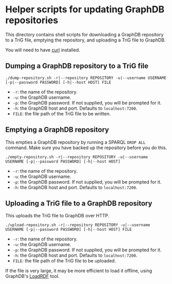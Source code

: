 # Helper scripts for updating GraphDB repositories

This directory contains shell scripts for downloading a GraphDB repository
to a TriG file, emptying the repository, and uploading a TriG file
to GraphDB.

You will need to have [curl](https://curl.haxx.se) installed.

## Dumping a GraphDB repository to a TriG file

```
./dump-repository.sh -r|--repository REPOSITORY -u|--username USERNAME [-p|--password PASSWORD] [-h|--host HOST] FILE
```

- `-r`: the name of the repository.
- `-u`: the GraphDB username.
- `-p`: the GraphDB password. If not supplied, you will be prompted for it.
- `-h`: the GraphDB host and port. Defaults to `localhost:7200`.
- `FILE`: the file path of the TriG file to be written.

## Emptying a GraphDB repository

This empties a GraphDB repository by running a SPARQL `DROP ALL` command. Make sure you
have backed up the repository before you do this.

```
./empty-repository.sh -r|--repository REPOSITORY -u|--username USERNAME [-p|--password PASSWORD] [-h|--host HOST]
```

- `-r`: the name of the repository.
- `-u`: the GraphDB username.
- `-p`: the GraphDB password. If not supplied, you will be prompted for it.
- `-h`: the GraphDB host and port. Defaults to `localhost:7200`.

## Uploading a TriG file to a GraphDB repository

This uploads the TriG file to GraphDB over HTTP.

```
./upload-repository.sh -r|--repository REPOSITORY -u|--username USERNAME [-p|--password PASSWORD] [-h|--host HOST] FILE
```

- `-r`: the name of the repository.
- `-u`: the GraphDB username.
- `-p`: the GraphDB password. If not supplied, you will be prompted for it.
- `-h`: the GraphDB host and port. Defaults to `localhost:7200`.
- `FILE`: the file path of the TriG file to be uploaded.

If the file is very large, it may be more efficient to load it offline,
using GraphDB's [LoadRDF](http://graphdb.ontotext.com/documentation/free/loading-data-using-the-loadrdf-tool.html)
tool.
